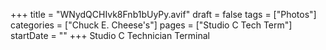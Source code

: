 +++
title = "WNydQCHIvk8Fnb1bUyPy.avif"
draft = false
tags = ["Photos"]
categories = ["Chuck E. Cheese's"]
pages = ["Studio C Tech Term"]
startDate = ""
+++
Studio C Technician Terminal
